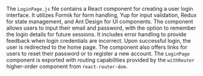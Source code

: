 The `LoginPage.js` file contains a React component for creating a user login interface. It utilizes Formik for form handling, Yup for input validation, Redux for state management, and Ant Design for UI components. The component allows users to input their email and password, with the option to remember the login details for future sessions. It includes error handling to provide feedback when login credentials are incorrect. Upon successful login, the user is redirected to the home page. The component also offers links for users to reset their password or to register a new account. The `LoginPage` component is exported with routing capabilities provided by the `withRouter` higher-order component from `react-router-dom`.